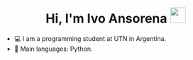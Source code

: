 <h1 align="center"><b>Hi, I'm Ivo Ansorena </b><img src="https://media.giphy.com/media/hvRJCLFzcasrR4ia7z/giphy.gif" width="35"></h1>

- 💻 I am a programming student at UTN in Argentina.
- 🌟 Main languages: Python.
